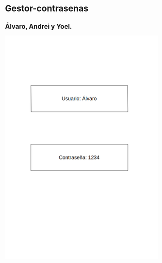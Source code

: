 # Gestor-contrasenas
## Álvaro, Andrei y Yoel.

<img src="https://github.com/alvarikola/GestorContrasenas/blob/master/app/Imagenes/plantilla1.png"/>
